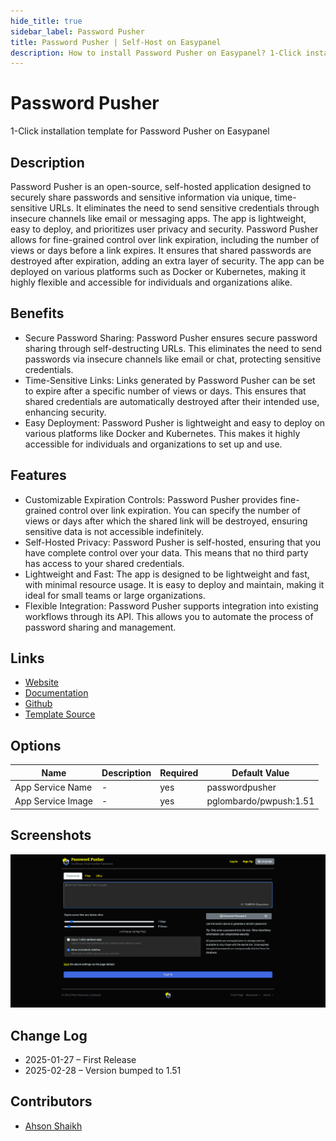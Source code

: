 ```yaml
---
hide_title: true
sidebar_label: Password Pusher
title: Password Pusher | Self-Host on Easypanel
description: How to install Password Pusher on Easypanel? 1-Click installation template for Password Pusher on Easypanel
---
```


<!-- generated -->

# Password Pusher

1-Click installation template for Password Pusher on Easypanel

## Description

Password Pusher is an open-source, self-hosted application designed to securely share passwords and sensitive information via unique, time-sensitive URLs. It eliminates the need to send sensitive credentials through insecure channels like email or messaging apps. The app is lightweight, easy to deploy, and prioritizes user privacy and security. Password Pusher allows for fine-grained control over link expiration, including the number of views or days before a link expires. It ensures that shared passwords are destroyed after expiration, adding an extra layer of security. The app can be deployed on various platforms such as Docker or Kubernetes, making it highly flexible and accessible for individuals and organizations alike.

## Benefits

- Secure Password Sharing: Password Pusher ensures secure password sharing through self-destructing URLs. This eliminates the need to send passwords via insecure channels like email or chat, protecting sensitive credentials.
- Time-Sensitive Links: Links generated by Password Pusher can be set to expire after a specific number of views or days. This ensures that shared credentials are automatically destroyed after their intended use, enhancing security.
- Easy Deployment: Password Pusher is lightweight and easy to deploy on various platforms like Docker and Kubernetes. This makes it highly accessible for individuals and organizations to set up and use.

## Features

- Customizable Expiration Controls: Password Pusher provides fine-grained control over link expiration. You can specify the number of views or days after which the shared link will be destroyed, ensuring sensitive data is not accessible indefinitely.
- Self-Hosted Privacy: Password Pusher is self-hosted, ensuring that you have complete control over your data. This means that no third party has access to your shared credentials.
- Lightweight and Fast: The app is designed to be lightweight and fast, with minimal resource usage. It is easy to deploy and maintain, making it ideal for small teams or large organizations.
- Flexible Integration: Password Pusher supports integration into existing workflows through its API. This allows you to automate the process of password sharing and management.

## Links

- [Website](https://pwpush.com)
- [Documentation](https://github.com/pglombardo/PasswordPusher/wiki)
- [Github](https://github.com/pglombardo/PasswordPusher)
- [Template Source](https://github.com/easypanel-io/templates/tree/main/templates/passwordpusher)

## Options

Name | Description | Required | Default Value
-|-|-|-
App Service Name | - | yes | passwordpusher
App Service Image | - | yes | pglombardo/pwpush:1.51

## Screenshots

![Password Pusher Screenshot](./assets/screenshot.png)

## Change Log

- 2025-01-27 – First Release
- 2025-02-28 – Version bumped to 1.51

## Contributors

- [Ahson Shaikh](https://github.com/Ahson-Shaikh)
